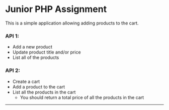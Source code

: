 # Junior PHP Assignment 

This is a simple application allowing adding products to the cart. 

### API 1:
* Add a new product
* Update product title and/or price
* List all of the products

### API 2: 
* Create a cart
* Add a product to the cart
* List all the products in the cart
    * You should return a total price of all the products in the cart

<hr>

